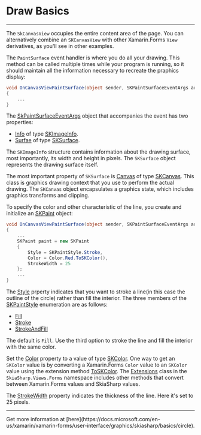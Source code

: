 # Draw Basics

<hr/>

The `SkCanvasView` occupies the entire content area of the page. You can alternatively combine an `SKCanvasView` with other Xamarin.Forms `View` derivatives, as you'll see in other examples.

The `PaintSurface` event handler is where you do all your drawing. This method can be called multiple times while your program is running, so it should maintain all the information necessary to recreate the praphics display:

```csharp
void OnCanvasViewPaintSurface(object sender, SKPaintSurfaceEventArgs args)
{
    ...
}
```

The [SkPaintSurfaceEventArgs](https://docs.microsoft.com/dotnet/api/skiasharp.views.forms.skpaintsurfaceeventargs) object that accompanies the event has two properties:

- [Info](https://docs.microsoft.com/dotnet/api/skiasharp.views.forms.skpaintsurfaceeventargs.info#SkiaSharp_Views_Forms_SKPaintSurfaceEventArgs_Info) of type [SKImageInfo](https://docs.microsoft.com/dotnet/api/skiasharp.skimageinfo).
- [Surfae](https://docs.microsoft.com/dotnet/api/skiasharp.views.forms.skpaintsurfaceeventargs.surface#SkiaSharp_Views_Forms_SKPaintSurfaceEventArgs_Surface) of type [SKSurface](https://docs.microsoft.com/dotnet/api/skiasharp.sksurface).

The `SKImageInfo` structure contains information about the drawing surface, most importantly, its width and height in pixels. The `SKSurface` object represents the drawing surface itself.

The most important property of `SKSurface` is [Canvas](https://docs.microsoft.com/dotnet/api/skiasharp.sksurface.canvas#SkiaSharp_SKSurface_Canvas) of type [SKCanvas](https://docs.microsoft.com/dotnet/api/skiasharp.skcanvas). This class is graphics drawing context that you use to perform the actual drawing. The `SKCanvas` object encapsulates a graphics state, which includes graphics transforms and clipping.

To specify the color and other characteristic of the line, you create and initialize an [SKPaint](https://docs.microsoft.com/dotnet/api/skiasharp.skpaint) object:

```csharp
void OnCanvasViewPaintSurface(object sender, SKPaintSurfaceEventArgs args)
{
    ...
    SKPaint paint = new SKPaint
    {
        Style = SKPaintStyle.Stroke,
        Color = Color.Red.ToSKColor(),
        StrokeWidth = 25
    };
    ...
}
```

The [Style](https://docs.microsoft.com/dotnet/api/skiasharp.skpaint.style#SkiaSharp_SKPaint_Style) prperty indicates that you want to stroke a line(in this case the outline of the circle) rather than fill the interior. The three members of the [SKPaintStyle](https://docs.microsoft.com/dotnet/api/skiasharp.skpaintstyle) enumeration are as follows:

- [Fill](https://docs.microsoft.com/dotnet/api/skiasharp.skpaintstyle#SkiaSharp_SKPaintStyle_Fill)
- [Stroke](https://docs.microsoft.com/dotnet/api/skiasharp.skpaintstyle#SkiaSharp_SKPaintStyle_Stroke)
- [StrokeAndFill](https://docs.microsoft.com/dotnet/api/skiasharp.skpaintstyle#SkiaSharp_SKPaintStyle_StrokeAndFill)

The default is `Fill`. Use the third option to stroke the line and fill the interior with the same color.

Set the [Color](https://docs.microsoft.com/dotnet/api/skiasharp.skpaint.color#SkiaSharp_SKPaint_Color) property to a value of type [SKColor](https://docs.microsoft.com/dotnet/api/skiasharp.skcolor). One way to get an `SKColor` value is by converting a Xamarin.Forms `Color` value to an `SKColor` value using the extension method [ToSKColor](https://docs.microsoft.com/dotnet/api/skiasharp.views.forms.extensions.toskcolor). The [Extensions](https://docs.microsoft.com/dotnet/api/skiasharp.views.forms.extensions) class in the `SkiaSharp.Views.Forms` namespace includes other methods that convert between Xamarin.Forms values and SkiaSharp values.

The [StrokeWidth](https://docs.microsoft.com/dotnet/api/skiasharp.skpaint.strokewidth#SkiaSharp_SKPaint_StrokeWidth) property indicates the thickness of the line. Here it's set to 25 pixels.

<hr/>
Get more information at [here](https://docs.microsoft.com/en-us/xamarin/xamarin-forms/user-interface/graphics/skiasharp/basics/circle).
